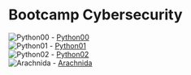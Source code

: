 # Bootcamp Cybersecurity


![Python00](https://progress-bar.dev/100/?title=🔄%20&color=303030&width=100) - [Python00](https://github.com/SrJupi/python00)  
![Python01](https://progress-bar.dev/0/?title=🚫%20&color=303030&width=100) - [Python01]()  
![Python02](https://progress-bar.dev/0/?title=🚫%20&color=303030&width=100) - [Python02]()  
![Arachnida](https://progress-bar.dev/0/?title=🚫%20&color=303030&width=100) - [Arachnida]()  
